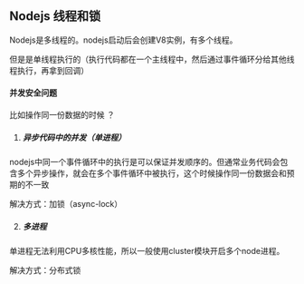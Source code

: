 ## Nodejs 线程和锁

Nodejs是多线程的。nodejs启动后会创建V8实例，有多个线程。

但是是单线程执行的（执行代码都在一个主线程中，然后通过事件循环分给其他线程执行，再拿到回调）



#### 并发安全问题

比如操作同一份数据的时候 ？

1. ##### 异步代码中的并发（单进程）

nodejs中同一个事件循环中的执行是可以保证并发顺序的。但通常业务代码会包含多个异步操作，就会在多个事件循环中被执行，这个时候操作同一份数据会和预期的不一致

解决方式：加锁（async-lock）

2. ##### 多进程

单进程无法利用CPU多核性能，所以一般使用cluster模块开启多个node进程。

解决方式：分布式锁

